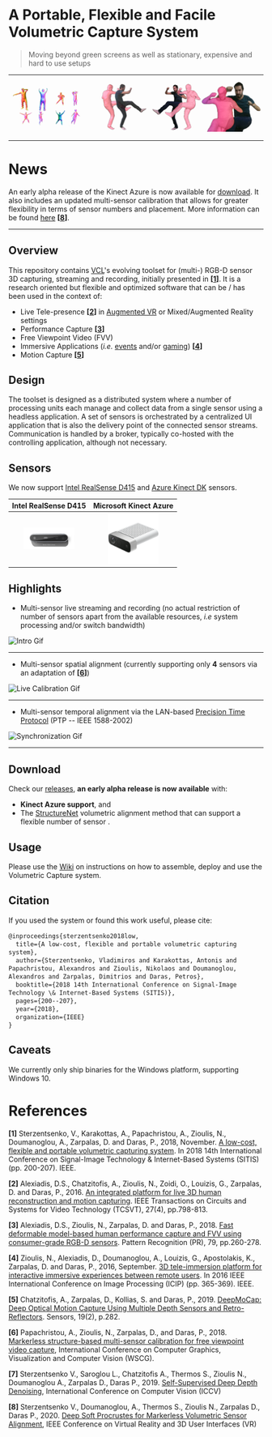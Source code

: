 # A Portable, Flexible and Facile Volumetric Capture System
> Moving beyond green screens as well as stationary, expensive and hard to use setups  
_______

![Volumetric Capture Banner](./doc/header.png)


_______
# News
An early alpha release of the Kinect Azure is now available for [download](https://github.com/VCL3D/VolumetricCapture/releases/tag/4.0.1).
It also includes an updated multi-sensor calibration that allows for greater flexibility in terms of sensor numbers and placement. More information can be found [here](https://vcl3d.github.io/StructureNet/) __\[[8](#StructureNet)\]__.


_______
## Overview

This repository contains [VCL](https://vcl.iti.gr)'s evolving toolset for (multi-) RGB-D sensor 3D capturing, streaming and recording, initially presented in __\[[1](#VolCap)\]__.
It is a research oriented but flexible and optimized software that can be / has been used in the context of:

* Live Tele-presence __\[[2](#Integrated)\]__ in [Augmented VR](https://www.youtube.com/watch?v=7O_TrhtmP5Q) or Mixed/Augmented Reality settings
* Performance Capture __\[[3](#PerfCap)\]__
* Free Viewpoint Video (FVV)
* Immersive Applications (_i.e._ [events](https://www.youtube.com/watch?v=J3zJmMNxV0k) and/or [gaming](https://www.youtube.com/watch?v=nK7pC41YjZY)) __\[[4](#Platform)\]__
* Motion Capture __\[[5](#DeepMoCap)\]__


## Design

The toolset is designed as a distributed system where a number of processing units each manage and collect data from a single sensor using a headless application.
A set of sensors is orchestrated by a centralized UI application that is also the delivery point of the connected sensor streams.
Communication is handled by a broker, typically co-hosted with the controlling application, although not necessary.

## Sensors

We now support [Intel RealSense D415](https://www.intelrealsense.com/) and [Azure Kinect DK](https://azure.microsoft.com/en-in/services/kinect-dk/) sensors.

| Intel RealSense D415  |  Microsoft Kinect Azure |
|:-------------------------:|:-------------------------:|
| <img alt="Intel RealSense D415" src="./doc/stereo_DT_d415_front-crop1a-1.png" width="100"> | <img alt="Azure Kinect DK" src="./doc/k4a.png" width="100"> |


## Highlights

* Multi-sensor live streaming and recording (no actual restriction of number of sensors apart from the available resources, _i.e_ system processing and/or switch bandwidth)

![Intro Gif](./doc/intro.gif)

_______

* Multi-sensor spatial alignment (currently supporting only __4__ sensors via an adaptation of __\[[6](#Markerless)\]__)

![Live Calibration Gif](./doc/live_calibration.gif)

_______

* Multi-sensor temporal alignment via the LAN-based [Precision Time Protocol](https://en.wikipedia.org/wiki/Precision_Time_Protocol) (PTP -- IEEE 1588-2002)

![Synchronization Gif](./doc/synchronization.gif)

_______


## Download

Check our [releases](https://github.com/VCL3D/VolumetricCapture/releases), __an early alpha release is now available__ with:

- __Kinect Azure support__, and
- The [StructureNet](https://vcl3d.github.io/StructureNet/) volumetric alignment method that can support a flexible number of sensor .

## Usage

Please use the [Wiki](https://github.com/VCL3D/VolumetricCapture/wiki) on instructions on how to assemble, deploy and use the Volumetric Capture system.


## Citation

If you used the system or found this work useful, please cite:
```
@inproceedings{sterzentsenko2018low,
  title={A low-cost, flexible and portable volumetric capturing system},
  author={Sterzentsenko, Vladimiros and Karakottas, Antonis and Papachristou, Alexandros and Zioulis, Nikolaos and Doumanoglou, Alexandros and Zarpalas, Dimitrios and Daras, Petros},
  booktitle={2018 14th International Conference on Signal-Image Technology \& Internet-Based Systems (SITIS)},
  pages={200--207},
  year={2018},
  organization={IEEE}
}
```

## Caveats
We currently only ship binaries for the Windows platform, supporting Windows 10.


# References
<a name="VolCap"/> __\[1\]__ Sterzentsenko, V., Karakottas, A., Papachristou, A., Zioulis, N., Doumanoglou, A., Zarpalas, D. and Daras, P., 2018, November. [A low-cost, flexible and portable volumetric capturing system](https://www.iti.gr/iti/files/document/publications/low-cost-flexible.pdf). In 2018 14th International Conference on Signal-Image Technology & Internet-Based Systems (SITIS) (pp. 200-207). IEEE.

<a name="Integrated"/> __\[2\]__ Alexiadis, D.S., Chatzitofis, A., Zioulis, N., Zoidi, O., Louizis, G., Zarpalas, D. and Daras, P., 2016. [An integrated platform for live 3D human reconstruction and motion capturing](https://arxiv.org/ftp/arxiv/papers/1712/1712.03084.pdf). IEEE Transactions on Circuits and Systems for Video Technology (TCSVT), 27(4), pp.798-813.

<a name="PerfCap"/> __\[3\]__ Alexiadis, D.S., Zioulis, N., Zarpalas, D. and Daras, P., 2018. [Fast deformable model-based human performance capture and FVV using consumer-grade RGB-D sensors](https://www.iti.gr/iti/files/document/publications/RGB-D_09-03-2018.pdf). Pattern Recognition (PR), 79, pp.260-278.

<a name="Platform"/> __\[4\]__ Zioulis, N., Alexiadis, D., Doumanoglou, A., Louizis, G., Apostolakis, K., Zarpalas, D. and Daras, P., 2016, September. [3D tele-immersion platform for interactive immersive experiences between remote users](https://www.iti.gr/iti/files/document/publications/cameraReady.pdf). In 2016 IEEE International Conference on Image Processing (ICIP) (pp. 365-369). IEEE.

<a name="DeepMoCap"/> __\[5\]__ Chatzitofis, A., Zarpalas, D., Kollias, S. and Daras, P., 2019. [DeepMoCap: Deep Optical Motion Capture Using Multiple Depth Sensors and Retro-Reflectors](https://www.mdpi.com/1424-8220/19/2/282). Sensors, 19(2), p.282.

<a name="Markerless"/> __\[6\]__ Papachristou, A., Zioulis, N., Zarpalas, D., and Daras, P., 2018. [Markerless structure-based multi-sensor calibration for free viewpoint video capture](https://www.iti.gr/iti/files/document/publications/S05-Markerless%20Structure-based%20Calibration.pdf), International Conference on Computer Graphics, Visualization and Computer Vision (WSCG).

<a name="Denoising"/> __\[7\]__ Sterzentsenko V., Saroglou L., Chatzitofis A., Thermos S., Zioulis N., Doumanoglou A., Zarpalas D., Daras P., 2019. [Self-Supervised Deep Depth Denoising](https://www.iti.gr/iti/files/document/publications/190901193b.pdf), International Conference on Computer Vision (ICCV)

<a name="StructureNet"/> __\[8\]__ Sterzentsenko V., Doumanoglou, A., Thermos S., Zioulis N., Zarpalas D., Daras P., 2020. [Deep Soft Procrustes for Markerless Volumetric Sensor Alignment](https://arxiv.org/pdf/2003.10176.pdf), IEEE Conference on Virtual Reality and 3D User Interfaces (VR)
